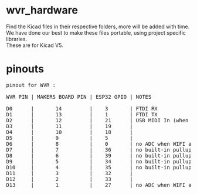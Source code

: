 # wvr_hardware

Find the Kicad files in their respective folders, more will be added with time.  
We have done our best to make these files portable, using project specific libraries.  
These are for Kicad V5.  
  
# pinouts

<pre>
pinout for WVR :

WVR PIN | MAKERS BOARD PIN | ESP32 GPIO | NOTES  
  
D0      |       14         |    3       | FTDI RX  
D1      |       13         |    1       | FTDI TX  
D2      |       12         |    21      | USB MIDI In (when using USB backpack firmware)  
D3      |       11         |    19      |  
D4      |       10         |    18      |  
D5      |       9          |    5       |  
D6      |       8          |    0       | no ADC when WIFI active  
D7      |       7          |    36      | no built-in pullups  
D8      |       6          |    39      | no built-in pullups  
D9      |       5          |    34      | no built-in pullups  
D10     |       4          |    35      | no built-in pullups  
D11     |       3          |    32      |  
D12     |       2          |    33      |  
D13     |       1          |    27      | no ADC when WIFI active  
</pre>
